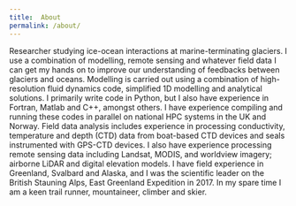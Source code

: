 ```yaml
---
title:  About
permalink: /about/
---
```


Researcher studying ice-ocean interactions at marine-terminating glaciers. I use a combination of modelling, remote sensing and whatever field data I can get my hands on to improve our understanding of feedbacks between glaciers and oceans. Modelling is carried out using a combination of high-resolution fluid dynamics code, simplified 1D modelling and analytical solutions. I primarily write code in Python, but I also have experience in Fortran, Matlab and C++, amongst others. I have experience compiling and running these codes in parallel on national HPC systems in the UK and Norway. Field data analysis includes experience in processing conductivity, temperature and depth (CTD) data from boat-based CTD devices and seals instrumented with GPS-CTD devices. I also have experience processing remote sensing data including Landsat, MODIS, and worldview imagery; airborne LiDAR and digital elevation models. I have field experience in Greenland, Svalbard and Alaska, and I was the scientific leader on the British Stauning Alps, East Greenland Expedition in 2017. In my spare time I am a keen trail runner, mountaineer, climber and skier.

